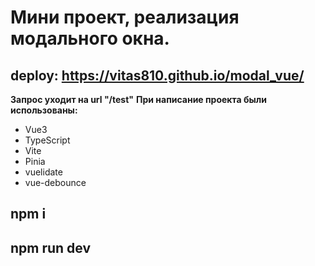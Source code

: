 # Мини проект, реализация модального окна.
## deploy: https://vitas810.github.io/modal_vue/
**Запрос уходит на url "/test"**
**При написание проекта были использованы:**
* Vue3
* TypeScript
* Vite
* Pinia
* vuelidate
* vue-debounce
## npm i
## npm run dev
